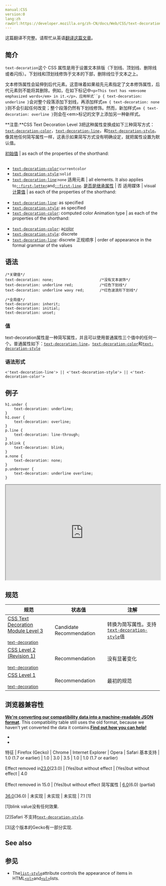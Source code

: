 ```yaml
---
manual:CSS
version:0
lang:zh
rawUrl:https://developer.mozilla.org/zh-CN/docs/Web/CSS/text-decoration
---
```




这篇翻译不完整。请帮忙从英语[翻译这篇文章](%32158 "")。





## 简介<a name="Summary"></a>


`text-decoration`这个 CSS 属性是用于设置文本排版（下划线、顶划线、删除线或者闪烁）。下划线和顶划线修饰于文本的下部，删除线位于文本之上。



文本修饰属性会延伸到后代元素。这意味着如果祖先元素指定了文本修饰属性，后代元素则不能将其删除。例如，在如下标记中`<p>This text has <em>some emphasized words</em> in it.</p>，应用样式``p { text-decoration: underline }`会对整个段落添加下划线，再添加样式`em { text-decoration: none }`则不会引起任何改变；整个段落仍然有下划线修饰。然而，新加样式`em { text-decoration: overline }`则会在&lt;em&gt;标记的文字上添加另一种新样式。



**注意:**CSS Text Decoration Level 3把这种属性变换成如下三种简写方式：[`text-decoration-color`](%28213 "CSS 属性 text-decoration-color 用于设置文本修饰线的颜色。文本修饰线是通过 text-decoration-line 属性指定的，修饰线包括下划线、上划线、删除线和波浪线，波浪线的典型用途是标明内容拼写错误（仅举例）。被指定的颜色会作用到该属性值有效范围内的所有修饰线上。")，[`text-decoration-line`](%28214 "CSS 属性 text-decoration-line 用于设置元素中的文本的修饰类型。当要设置多个线修饰属性时，用 text-decoration 简写属性会比分别写多个属性更方便。")，和[`text-decoration-style`](%28215 "CSS 属性 text-decoration-style 用于设置由 text-decoration-line 设定的线的样式。线的样式会应用到所有被 text-decoration-line 设定的线，不能为其中的每条线设置不同的样式。当要设置多个线修饰属性时，用 text-decoration 简写属性会比分别写多个属性更方便。")。像其他任何简写属性一样，这表示如果简写方式没有明确设定，就把属性设置为默认值。



[初始值](%28302 "") | as each of the properties of the shorthand:<br></br>
* [`text-decoration-color`](%28213 "CSS 属性 text-decoration-color 用于设置文本修饰线的颜色。文本修饰线是通过 text-decoration-line 属性指定的，修饰线包括下划线、上划线、删除线和波浪线，波浪线的典型用途是标明内容拼写错误（仅举例）。被指定的颜色会作用到该属性值有效范围内的所有修饰线上。"):`currentcolor`
* [`text-decoration-style`](%28215 "CSS 属性 text-decoration-style 用于设置由 text-decoration-line 设定的线的样式。线的样式会应用到所有被 text-decoration-line 设定的线，不能为其中的每条线设置不同的样式。当要设置多个线修饰属性时，用 text-decoration 简写属性会比分别写多个属性更方便。"):`solid`
* [`text-decoration-line`](%28214 "CSS 属性 text-decoration-line 用于设置元素中的文本的修饰类型。当要设置多个线修饰属性时，用 text-decoration 简写属性会比分别写多个属性更方便。"):`none` 
适用元素 | all elements. It also applies to[`::first-letter`](%27929 "CSS 伪元素 ::first-letter会选中某 block-level element（块级元素）第一行的第一个字母，并且文字所处的行之前没有其他内容（如图片和内联的表格） 。")and[`::first-line`](%27930 "::first-line CSS pseudo-element （CSS伪元素）在某 block-level element （块级元素）的第一行应用样式。第一行的长度取决于很多因素，包括元素宽度，文档宽度和文本的文字大小。"). 
[是否是继承属性](%28299 "") | 否 
适用媒体 | visual 
[计算值](%28304 "") | as each of the properties of the shorthand:<br></br>
* [`text-decoration-line`](%28214 "CSS 属性 text-decoration-line 用于设置元素中的文本的修饰类型。当要设置多个线修饰属性时，用 text-decoration 简写属性会比分别写多个属性更方便。"): as specified
* [`text-decoration-style`](%28215 "CSS 属性 text-decoration-style 用于设置由 text-decoration-line 设定的线的样式。线的样式会应用到所有被 text-decoration-line 设定的线，不能为其中的每条线设置不同的样式。当要设置多个线修饰属性时，用 text-decoration 简写属性会比分别写多个属性更方便。"): as specified
* [`text-decoration-color`](%28213 "CSS 属性 text-decoration-color 用于设置文本修饰线的颜色。文本修饰线是通过 text-decoration-line 属性指定的，修饰线包括下划线、上划线、删除线和波浪线，波浪线的典型用途是标明内容拼写错误（仅举例）。被指定的颜色会作用到该属性值有效范围内的所有修饰线上。"): computed color 
Animation type | as each of the properties of the shorthand:<br></br>
* [`text-decoration-color`](%28213 "CSS 属性 text-decoration-color 用于设置文本修饰线的颜色。文本修饰线是通过 text-decoration-line 属性指定的，修饰线包括下划线、上划线、删除线和波浪线，波浪线的典型用途是标明内容拼写错误（仅举例）。被指定的颜色会作用到该属性值有效范围内的所有修饰线上。"): a[color](%28651 "Values of the <color> CSS data type are interpolated on each of their red, green, blue components, each handled as a real, floating-point number. Note that interpolation of colors happens in the alpha-premultiplied sRGBA color space to prevent unexpected grey colors to appear.")
* [`text-decoration-style`](%28215 "CSS 属性 text-decoration-style 用于设置由 text-decoration-line 设定的线的样式。线的样式会应用到所有被 text-decoration-line 设定的线，不能为其中的每条线设置不同的样式。当要设置多个线修饰属性时，用 text-decoration 简写属性会比分别写多个属性更方便。"): discrete
* [`text-decoration-line`](%28214 "CSS 属性 text-decoration-line 用于设置元素中的文本的修饰类型。当要设置多个线修饰属性时，用 text-decoration 简写属性会比分别写多个属性更方便。"): discrete 
正规顺序 | order of appearance in the formal grammar of the values 


## 语法<a name="Syntax"></a>

```
/*关键值*/
text-decoration: none;                     /*没有文本装饰*/
text-decoration: underline red;            /*红色下划线*/
text-decoration: underline wavy red;       /*红色波浪形下划线*/

/*全局值*/
text-decoration: inherit;
text-decoration: initial;
text-decoration: unset;
```

### 值<a name="值"></a>


text-decoration属性是一种简写属性，并且可以使用普通属性三个值中的任何一个。普通属性如下：[`text-decoration-line`](%28214 "CSS 属性 text-decoration-line 用于设置元素中的文本的修饰类型。当要设置多个线修饰属性时，用 text-decoration 简写属性会比分别写多个属性更方便。")，[`text-decoration-color`](%28213 "CSS 属性 text-decoration-color 用于设置文本修饰线的颜色。文本修饰线是通过 text-decoration-line 属性指定的，修饰线包括下划线、上划线、删除线和波浪线，波浪线的典型用途是标明内容拼写错误（仅举例）。被指定的颜色会作用到该属性值有效范围内的所有修饰线上。")和[`text-decoration-style`](%28215 "CSS 属性 text-decoration-style 用于设置由 text-decoration-line 设定的线的样式。线的样式会应用到所有被 text-decoration-line 设定的线，不能为其中的每条线设置不同的样式。当要设置多个线修饰属性时，用 text-decoration 简写属性会比分别写多个属性更方便。")


### 语法形式<a name="语法形式"></a>

```
<'text-decoration-line'> || <'text-decoration-style'> || <'text-decoration-color'>

```

## 例子<a name="Examples"></a>

```
h1.under {
    text-decoration: underline;
}
h1.over {
    text-decoration: overline;
}
p.line {
    text-decoration: line-through;
}
p.blink {
    text-decoration: blink;
}
a.none {
    text-decoration: none;
}
p.underover {
    text-decoration: underline overline;
}
```


<iframe src='https://mdn.mozillademos.org/zh-CN/docs/Web/CSS/text-decoration$samples/Examples?revision=1267789' width='100%' height='310'></iframe>



## 规范<a name="Specifications"></a>

规范 | 状态值 | 注解 
 ---  |  ---  |  ---  | 
[CSS Text Decoration Module Level 3<br></br><small>text-decoration</small>](%32159 "") | Candidate Recommendation | 转换为简写属性。支持[`text-decoration-style`](%28215 "CSS 属性 text-decoration-style 用于设置由 text-decoration-line 设定的线的样式。线的样式会应用到所有被 text-decoration-line 设定的线，不能为其中的每条线设置不同的样式。当要设置多个线修饰属性时，用 text-decoration 简写属性会比分别写多个属性更方便。")值 
[CSS Level 2 (Revision 1)<br></br><small>text-decoration</small>](%32160 "") | Recommendation | 没有显著变化 
[CSS Level 1<br></br><small>text-decoration</small>](%32161 "") | Recommendation | 最初的规范 


## 浏览器兼容性<a name="Browser_compatibility"></a>


**[We&#39;re converting our compatibility data into a machine-readable JSON format](%3344 "")**. This compatibility table still uses the old format, because we haven&#39;t yet converted the data it contains.**[Find out how you can help!](%3392 "")**


* 
* 

特征 | Firefox (Gecko) | Chrome | Internet Explorer | Opera | Safari 
基本支持 | 1.0 (1.7 or earlier) | 1.0 | 3.0 | 3.5 | 1.0 
 | 1.0 (1.7 or earlier)<br></br>Effect removed in[23.0](%3570 "Released on 2013-08-06.")(23.0) | (Yes)but without effect | (Yes)but without effect | 4.0<br></br>Effect removed in 15.0 | (Yes)but without effect 
简写属性 | [6.0](%3569 "Released on 2011-08-16.")(6.0) (partial)<br></br>[36.0](%14667 "Released on 2015-02-24.")(36.0) | 未实现 | 未实现 | 未实现 | 7.1 [1] 





[1]blink value没有任何效果.



[2]Safari 不支持[`text-decoration-style`](%28215 "CSS 属性 text-decoration-style 用于设置由 text-decoration-line 设定的线的样式。线的样式会应用到所有被 text-decoration-line 设定的线，不能为其中的每条线设置不同的样式。当要设置多个线修饰属性时，用 text-decoration 简写属性会比分别写多个属性更方便。").



[3]这个版本的Gecko有一部分实现.


## See also<a name="See_also"></a>

## 参见<a name="参见"></a>

* The[`list-style`](%28033 "CSS list-style 属性是设置list-style-type, list-style-image 和 list-style-position  的简写属性。")attribute controls the appearance of items in HTML[`<ol>`](%32162 "HTML <ol> 元素 表示多个有序列表项，通常渲染为有带编号的列表。")and[`<ul>`](%24664 "The HTML <ul> 元素 ( 或 HTML 无序列表元素） 代表多项的无序列表，即无数值排序项的集合，且它们在列表中的顺序是没有意义的。通常情况下，无序列表项的头部可以是几种形式，如一个点，一个圆形或方形。头部的风格并不是在页面的HTML描述定义, 但在其相关的CSS 可以用 list-style-type 属性。")lists.



